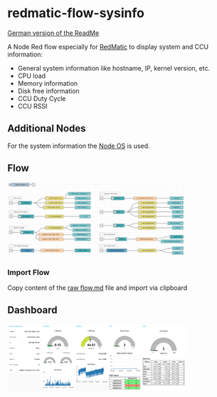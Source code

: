 # redmatic-flow-sysinfo

[German version of the ReadMe](https://github.com/Sineos/redmatic-flow-sysinfo/blob/master/README_DE.md) 

A Node Red flow especially for [RedMatic](https://github.com/hobbyquaker/RedMatic) to display system and CCU information:

 - General system information like hostname, IP, kernel version, etc.
 - CPU load
 - Memory information
 - Disk free information
 - CCU Duty Cycle
 - CCU RSSI

## Additional Nodes

For the system information the [Node OS](https://flows.nodered.org/node/node-red-contrib-os) is used.

## Flow

<img src="https://raw.githubusercontent.com/Sineos/redmatic-flow-sysinfo/master/src_readme/flow.png" width="400"/>

### Import Flow

Copy content of the [raw flow.md](https://raw.githubusercontent.com/Sineos/redmatic-flow-sysinfo/master/flow.md) file and import via clipboard

## Dashboard

<img src="https://raw.githubusercontent.com/Sineos/redmatic-flow-sysinfo/master/src_readme/dash.png" width="400"/>
